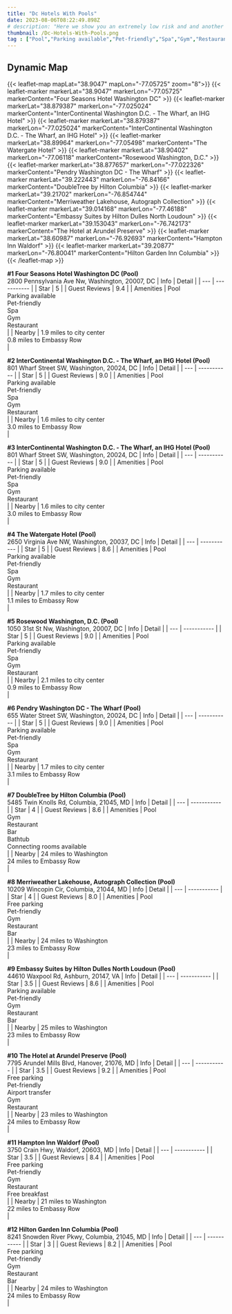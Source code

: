 ```yaml
---
title: "Dc Hotels With Pools"
date: 2023-08-06T08:22:49.898Z
# description: "Here we show you an extremely low risk and and another medium risk approach to earn passive income "
thumbnail: /Dc-Hotels-With-Pools.png
tag : ["Pool","Parking available","Pet-friendly","Spa","Gym","Restaurant","Bar","Bathtub","Connecting rooms available","Free parking","Airport transfer","Free breakfast"]
---
```


## Dynamic Map
{{< leaflet-map  mapLat="38.9047" mapLon="-77.05725" zoom="8">}}
    {{< leaflet-marker markerLat="38.9047" markerLon="-77.05725" markerContent="Four Seasons Hotel Washington DC" >}}
    {{< leaflet-marker markerLat="38.879387" markerLon="-77.025024" markerContent="InterContinental Washington D.C. - The Wharf, an IHG Hotel" >}}
    {{< leaflet-marker markerLat="38.879387" markerLon="-77.025024" markerContent="InterContinental Washington D.C. - The Wharf, an IHG Hotel" >}}
    {{< leaflet-marker markerLat="38.89964" markerLon="-77.05498" markerContent="The Watergate Hotel" >}}
    {{< leaflet-marker markerLat="38.90402" markerLon="-77.06118" markerContent="Rosewood Washington, D.C." >}}
    {{< leaflet-marker markerLat="38.877657" markerLon="-77.022326" markerContent="Pendry Washington DC - The Wharf" >}}
    {{< leaflet-marker markerLat="39.222443" markerLon="-76.84166" markerContent="DoubleTree by Hilton Columbia" >}}
    {{< leaflet-marker markerLat="39.21702" markerLon="-76.854744" markerContent="Merriweather Lakehouse, Autograph Collection" >}}
    {{< leaflet-marker markerLat="39.014168" markerLon="-77.46188" markerContent="Embassy Suites by Hilton Dulles North Loudoun" >}}
    {{< leaflet-marker markerLat="39.153043" markerLon="-76.742173" markerContent="The Hotel at Arundel Preserve" >}}
    {{< leaflet-marker markerLat="38.60987" markerLon="-76.92693" markerContent="Hampton Inn Waldorf" >}}
    {{< leaflet-marker markerLat="39.20877" markerLon="-76.80041" markerContent="Hilton Garden Inn Columbia" >}}
{{< /leaflet-map >}}


**#1 Four Seasons Hotel Washington DC (Pool)**<br>2800 Pennsylvania Ave Nw, Washington, 20007, DC
| Info | Detail |
| --- | ----------- |
| Star | 5 |
| Guest Reviews | 9.4 |
| Amenities | Pool<br>Parking available<br>Pet-friendly<br>Spa<br>Gym<br>Restaurant<br> |
| Nearby | 1.9 miles to city center<br>0.8 miles to Embassy Row<br> |

**#2 InterContinental Washington D.C. - The Wharf, an IHG Hotel (Pool)**<br>801 Wharf Street SW, Washington, 20024, DC
| Info | Detail |
| --- | ----------- |
| Star | 5 |
| Guest Reviews | 9.0 |
| Amenities | Pool<br>Parking available<br>Pet-friendly<br>Spa<br>Gym<br>Restaurant<br> |
| Nearby | 1.6 miles to city center<br>3.0 miles to Embassy Row<br> |

**#3 InterContinental Washington D.C. - The Wharf, an IHG Hotel (Pool)**<br>801 Wharf Street SW, Washington, 20024, DC
| Info | Detail |
| --- | ----------- |
| Star | 5 |
| Guest Reviews | 9.0 |
| Amenities | Pool<br>Parking available<br>Pet-friendly<br>Spa<br>Gym<br>Restaurant<br> |
| Nearby | 1.6 miles to city center<br>3.0 miles to Embassy Row<br> |

**#4 The Watergate Hotel (Pool)**<br>2650 Virginia Ave NW, Washington, 20037, DC
| Info | Detail |
| --- | ----------- |
| Star | 5 |
| Guest Reviews | 8.6 |
| Amenities | Pool<br>Parking available<br>Pet-friendly<br>Spa<br>Gym<br>Restaurant<br> |
| Nearby | 1.7 miles to city center<br>1.1 miles to Embassy Row<br> |

**#5 Rosewood Washington, D.C. (Pool)**<br>1050 31st St Nw, Washington, 20007, DC
| Info | Detail |
| --- | ----------- |
| Star | 5 |
| Guest Reviews | 9.0 |
| Amenities | Pool<br>Parking available<br>Pet-friendly<br>Spa<br>Gym<br>Restaurant<br> |
| Nearby | 2.1 miles to city center<br>0.9 miles to Embassy Row<br> |

**#6 Pendry Washington DC - The Wharf (Pool)**<br>655 Water Street SW, Washington, 20024, DC
| Info | Detail |
| --- | ----------- |
| Star | 5 |
| Guest Reviews | 9.0 |
| Amenities | Pool<br>Parking available<br>Pet-friendly<br>Spa<br>Gym<br>Restaurant<br> |
| Nearby | 1.7 miles to city center<br>3.1 miles to Embassy Row<br> |

**#7 DoubleTree by Hilton Columbia (Pool)**<br>5485 Twin Knolls Rd, Columbia, 21045, MD
| Info | Detail |
| --- | ----------- |
| Star | 4 |
| Guest Reviews | 8.6 |
| Amenities | Pool<br>Gym<br>Restaurant<br>Bar<br>Bathtub<br>Connecting rooms available<br> |
| Nearby | 24 miles to Washington<br>24 miles to Embassy Row<br> |

**#8 Merriweather Lakehouse, Autograph Collection (Pool)**<br>10209 Wincopin Cir, Columbia, 21044, MD
| Info | Detail |
| --- | ----------- |
| Star | 4 |
| Guest Reviews | 8.0 |
| Amenities | Pool<br>Free parking<br>Pet-friendly<br>Gym<br>Restaurant<br>Bar<br> |
| Nearby | 24 miles to Washington<br>23 miles to Embassy Row<br> |

**#9 Embassy Suites by Hilton Dulles North Loudoun (Pool)**<br>44610 Waxpool Rd, Ashburn, 20147, VA
| Info | Detail |
| --- | ----------- |
| Star | 3.5 |
| Guest Reviews | 8.6 |
| Amenities | Pool<br>Parking available<br>Pet-friendly<br>Gym<br>Restaurant<br>Bar<br> |
| Nearby | 25 miles to Washington<br>23 miles to Embassy Row<br> |

**#10 The Hotel at Arundel Preserve (Pool)**<br>7795 Arundel Mills Blvd, Hanover, 21076, MD
| Info | Detail |
| --- | ----------- |
| Star | 3.5 |
| Guest Reviews | 9.2 |
| Amenities | Pool<br>Free parking<br>Pet-friendly<br>Airport transfer<br>Gym<br>Restaurant<br> |
| Nearby | 23 miles to Washington<br>24 miles to Embassy Row<br> |

**#11 Hampton Inn Waldorf (Pool)**<br>3750 Crain Hwy, Waldorf, 20603, MD
| Info | Detail |
| --- | ----------- |
| Star | 3.5 |
| Guest Reviews | 8.4 |
| Amenities | Pool<br>Free parking<br>Pet-friendly<br>Gym<br>Restaurant<br>Free breakfast<br> |
| Nearby | 21 miles to Washington<br>22 miles to Embassy Row<br> |

**#12 Hilton Garden Inn Columbia (Pool)**<br>8241 Snowden River Pkwy, Columbia, 21045, MD
| Info | Detail |
| --- | ----------- |
| Star | 3 |
| Guest Reviews | 8.2 |
| Amenities | Pool<br>Free parking<br>Pet-friendly<br>Gym<br>Restaurant<br>Bar<br> |
| Nearby | 24 miles to Washington<br>24 miles to Embassy Row<br> |

